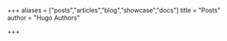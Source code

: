 +++
aliases = ["posts","articles","blog","showcase","docs"]
title = "Posts"
author = "Hugo Authors"

+++